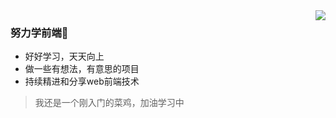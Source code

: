 <img align="right" src="https://github-readme-stats.vercel.app/api?username=mewcoder&show_icons=true&icon_color=CE1D2D&text_color=718096&bg_color=ffffff&hide_title=true" />

### 努力学前端🚀

- 好好学习，天天向上
- 做一些有想法，有意思的项目
- 持续精进和分享web前端技术

> 我还是一个刚入门的菜鸡，加油学习中

